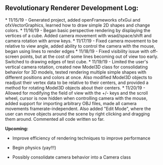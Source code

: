 <h2>Revolutionary Renderer Development Log:</h2>
* 11/15/19 - Generated project, added openFrameworks ofxGui and ofxVectorGraphics, learned how to draw simple 2D shapes and change colors.
* 11/16/19 - Began basic perspective rendering by displaying the vertices of a cube. Added camera movement with wsad/space/shift and camera rotation with arrow keys.
* 11/17/19 - Fixed camera movement to be relative to view angle, added ability to control the camera with the mouse, began using lines to render edges
* 11/18/19 - Fixed visibility issue with off-screen points, but at the cost of some lines becoming out of view too early. Switched to drawing edges of test cube.
* 11/19/19 - Limited the user's vertical camera rotation, created new Model3D class for consolidating behavior for 3D models, tested rendering multiple simple shapes with different positions and colors at once. Also modified Model3D objects to readjust their vertex data to be relative to their centers, and provided a method for rotating Model3D objects about their centers.
* 11/20/19 - Allowed for modifying the field of view with the +/- keys and the scroll wheel, cursor is now hidden when controlling camera with the mouse, added support for importing arbitrary OBJ files, made all camera movements framerate-independent. Also added "Edit Mode", where the user can move objects around the scene by right clicking and dragging them around. Commented all code written so far.

**Upcoming:**

* Improve efficiency of rendering techniques to improve performance

* Begin physics (yay!!!)

* Possibly consolidate camera behavior into a Camera class

  
